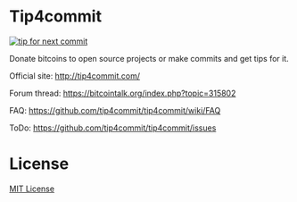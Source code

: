 Tip4commit
==========

[![tip for next commit](http://tip4commit.com/projects/307.svg)](http://tip4commit.com/projects/307)

Donate bitcoins to open source projects or make commits and get tips for it.

Official site: http://tip4commit.com/

Forum thread: https://bitcointalk.org/index.php?topic=315802

FAQ: https://github.com/tip4commit/tip4commit/wiki/FAQ

ToDo: https://github.com/tip4commit/tip4commit/issues

License
=======

[MIT License](https://github.com/tip4commit/tip4commit/blob/master/LICENSE)
